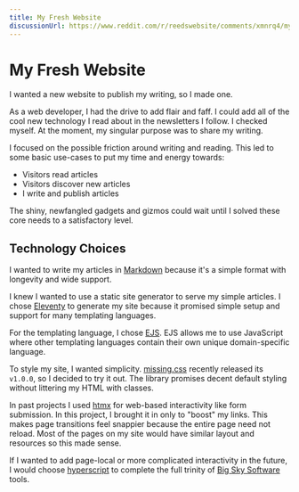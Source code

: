 ```yaml
---
title: My Fresh Website
discussionUrl: https://www.reddit.com/r/reedswebsite/comments/xmnrq4/my_fresh_website/
---
```


# My Fresh Website

I wanted a new website to publish my writing, so I made one.

As a web developer, I had the drive to add flair and faff. I could add all of the cool new technology I read about in the newsletters I follow. I checked myself. At the moment, my singular purpose was to share my writing.

I focused on the possible friction around writing and reading. This led to some basic use-cases to put my time and energy towards:

- Visitors read articles
- Visitors discover new articles
- I write and publish articles

The shiny, newfangled gadgets and gizmos could wait until I solved these core needs to a satisfactory level.

## Technology Choices

I wanted to write my articles in <a href="https://www.markdownguide.org/" target="_blank">Markdown</a> because it's a simple format with longevity and wide support.

I knew I wanted to use a static site generator to serve my simple articles. I chose <a href="https://github.com/11ty/eleventy" target="_blank">Eleventy</a> to generate my site because it promised simple setup and support for many templating languages. 

For the templating language, I chose <a href="https://ejs.co/" target="_blank">EJS</a>. EJS allows me to use JavaScript where other templating languages contain their own unique domain-specific language.

To style my site, I wanted simplicity. <a href="https://missing.style/" target="_blank">missing.css</a> recently released its `v1.0.0`, so I decided to try it out. The library promises decent default styling without littering my HTML with classes.

In past projects I used <a href="https://htmx.org" target="_blank">htmx</a> for web-based interactivity like form submission. In this project, I brought it in only to "boost" my links. This makes page transitions feel snappier because the entire page need not reload. Most of the pages on my site would have similar layout and resources so this made sense.

If I wanted to add page-local or more complicated interactivity in the future, I would choose <a href="https://hyperscript.org" target="_blank">hyperscript</a> to complete the full trinity of <a href="https://bigsky.software" target="_blank">Big Sky Software</a> tools.

